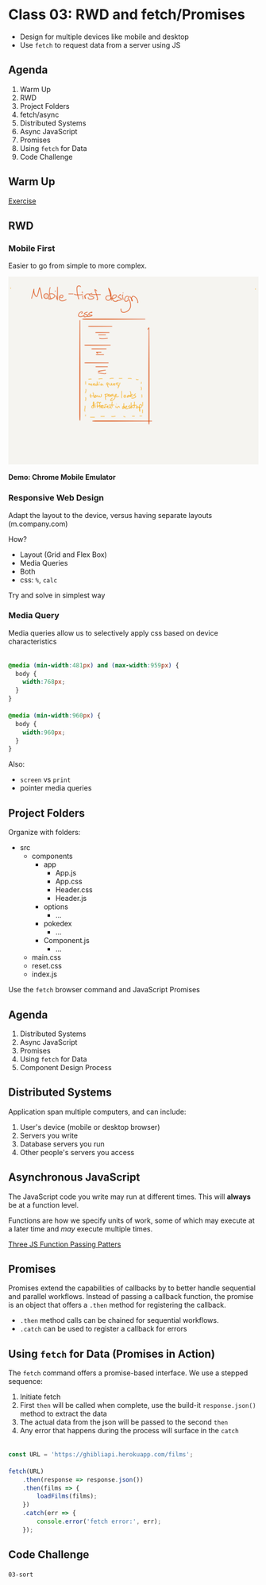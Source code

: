 Class 03: RWD and fetch/Promises
===

- Design for multiple devices like mobile and desktop
- Use `fetch` to request data from a server using JS

## Agenda

1. Warm Up
1. RWD
1. Project Folders
1. fetch/async
1. Distributed Systems
1. Async JavaScript
1. Promises
1. Using `fetch` for Data
1. Code Challenge 

## Warm Up

[Exercise](./warm-up.md)

## RWD

### Mobile First

Easier to go from simple to more complex.

![Mobile First](./mobile-first.png)

**Demo: Chrome Mobile Emulator**

### Responsive Web Design

Adapt the layout to the device, versus having separate layouts (m.company.com)

How?

- Layout (Grid and Flex Box)
- Media Queries
- Both
- css: `%`, `calc`

Try and solve in simplest way

### Media Query

Media queries allow us to selectively apply css based on 
device characteristics

```css

@media (min-width:481px) and (max-width:959px) {
  body {
    width:768px;
  }
}

@media (min-width:960px) {
  body {
    width:960px;
  }
}

```

Also: 

- `screen` vs `print`
- pointer media queries

## Project Folders

Organize with folders:

- src
    - components
        - app
            - App.js
            - App.css
            - Header.css
            - Header.js
        - options
            - ...
        - pokedex
            - ...
        - Component.js
            - ...
    - main.css
    - reset.css
    - index.js


Use the `fetch` browser command and JavaScript Promises

## Agenda

1. Distributed Systems
1. Async JavaScript
1. Promises
1. Using `fetch` for Data
1. Component Design Process

## Distributed Systems

Application span multiple computers, and can include:

1. User's device (mobile or desktop browser)
1. Servers you write
1. Database servers you run
1. Other people's servers you access

## Asynchronous JavaScript

The JavaScript code you write may run at different times. This will
**always** be at a function level.

Functions are how we specify units of work, some of which may execute at
a later time and _may_ execute multiple times.

[Three JS Function Passing Patters](three-js-functional-patterns.md)

## Promises

Promises extend the capabilities of callbacks by to better handle
sequential and parallel workflows. Instead of passing a callback
function, the promise is an object that offers a `.then` method
for registering the callback.

* `.then` method calls can be chained for sequential workflows.
* `.catch` can be used to register a callback for errors

## Using `fetch` for Data (Promises in Action)

The `fetch` command offers a promise-based interface. We use a stepped
sequence:

1. Initiate fetch
1. First `then` will be called when complete, use the build-it `response.json()` method to extract the data
1. The actual data from the json will be passed to the second `then`
1. Any error that happens during the process will surface in the `catch`

```js

const URL = 'https://ghibliapi.herokuapp.com/films';

fetch(URL)
    .then(response => response.json())
    .then(films => {
        loadFilms(films);
    })
    .catch(err => {
        console.error('fetch error:', err);
    });

```

## Code Challenge

`03-sort`

